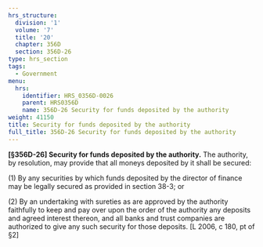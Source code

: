 ```yaml
---
hrs_structure:
  division: '1'
  volume: '7'
  title: '20'
  chapter: 356D
  section: 356D-26
type: hrs_section
tags:
  - Government
menu:
  hrs:
    identifier: HRS_0356D-0026
    parent: HRS0356D
    name: 356D-26 Security for funds deposited by the authority
weight: 41150
title: Security for funds deposited by the authority
full_title: 356D-26 Security for funds deposited by the authority
---
```

**[§356D-26] Security for funds deposited by the authority.** The authority, by resolution, may provide that all moneys deposited by it shall be secured:

(1) By any securities by which funds deposited by the director of finance may be legally secured as provided in section 38-3; or

(2) By an undertaking with sureties as are approved by the authority faithfully to keep and pay over upon the order of the authority any deposits and agreed interest thereon, and all banks and trust companies are authorized to give any such security for those deposits. [L 2006, c 180, pt of §2]